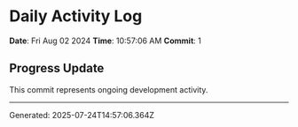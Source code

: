 # Daily Activity Log

**Date**: Fri Aug 02 2024
**Time**: 10:57:06 AM
**Commit**: 1

## Progress Update

This commit represents ongoing development activity.

---
Generated: 2025-07-24T14:57:06.364Z
